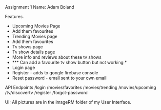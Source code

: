 Assignment 1 
Name: Adam Boland

Features.
- Upcoming Movies Page
- Add them favourites
- Trending Movies page
- Add them favourites
- Tv shows page
- Tv show details page
- More info and reviews about these tv shows
- *** Can add a favourite tv show button but not working *
- Login page
- Register - adds to google firebase console
- Reset password - email sent to your own email

API Endpoints
/login
/movies/favorites
/movies/trending
/movies/upcoming
/tv/discovertv
/register
/forgot-password

UI:
All pictures are in the imageRM folder of my User Interface.

